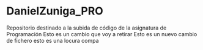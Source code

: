 # DanielZuniga_PRO
Repositorio destinado a la subida de código de la asignatura de Programación
Esto es un cambio que voy a retirar 
Esto es un nuevo cambio de fichero
esto es una locura compa 